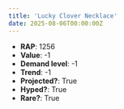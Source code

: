 ```yaml
---
title: 'Lucky Clover Necklace'
date: 2025-08-06T00:00:00Z
---
```

- **RAP**: 1256
- **Value**: -1
- **Demand level**: -1
- **Trend**: -1
- **Projected?**: True
- **Hyped?**: True
- **Rare?**: True
